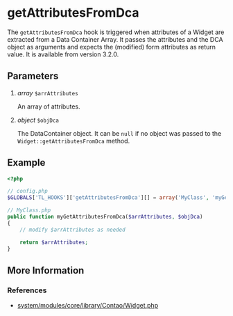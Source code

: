 # getAttributesFromDca

The `getAttributesFromDca` hook is triggered when attributes of a Widget are
extracted from a Data Container Array. It passes the attributes and the DCA object
as arguments and expects the (modified) form attributes as return value.
It is available from version 3.2.0.


## Parameters

1. *array* `$arrAttributes`

	An array of attributes.

2. *object* `$objDca`

	The DataContainer object. It can be `null` if no object was passed 
	to the `Widget::getAttributesFromDca` method.


## Example

```php
<?php

// config.php
$GLOBALS['TL_HOOKS']['getAttributesFromDca'][] = array('MyClass', 'myGetAttributesFromDca');

// MyClass.php
public function myGetAttributesFromDca($arrAttributes, $objDca)
{
    // modify $arrAttributes as needed

    return $arrAttributes;
}
```


## More Information


### References

- [system/modules/core/library/Contao/Widget.php](https://github.com/contao/core/blob/support/3.2/system/modules/core/library/Contao/Widget.php#L1418)
